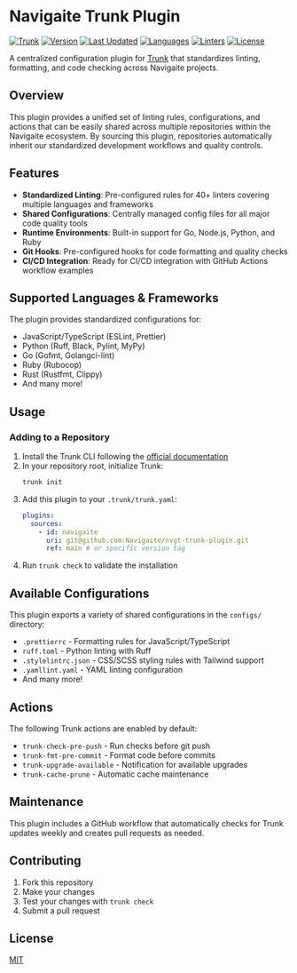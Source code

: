 # Navigaite Trunk Plugin

[![Trunk](https://img.shields.io/badge/Trunk-Powered-brightgreen)](https://trunk.io)
[![Version](https://img.shields.io/badge/Version-v1.0.1-blue)](https://github.com/Navigaite/nvgt-trunk-plugin/releases)
[![Last Updated](https://img.shields.io/badge/Last%20Updated-May%202025-success)](https://github.com/Navigaite/nvgt-trunk-plugin)
[![Languages](https://img.shields.io/badge/Languages-40%2B-orange)](https://github.com/Navigaite/nvgt-trunk-plugin)
[![Linters](https://img.shields.io/badge/Linters-40%2B-yellow)](https://github.com/Navigaite/nvgt-trunk-plugin)
[![License](https://img.shields.io/badge/License-MIT-green)](./LICENSE)

A centralized configuration plugin for [Trunk](https://trunk.io) that standardizes linting, formatting, and code checking across Navigaite
projects.

## Overview

This plugin provides a unified set of linting rules, configurations, and actions that can be easily shared across multiple repositories
within the Navigaite ecosystem. By sourcing this plugin, repositories automatically inherit our standardized development workflows and
quality controls.

## Features

- **Standardized Linting**: Pre-configured rules for 40+ linters covering multiple languages and frameworks
- **Shared Configurations**: Centrally managed config files for all major code quality tools
- **Runtime Environments**: Built-in support for Go, Node.js, Python, and Ruby
- **Git Hooks**: Pre-configured hooks for code formatting and quality checks
- **CI/CD Integration**: Ready for CI/CD integration with GitHub Actions workflow examples

## Supported Languages & Frameworks

The plugin provides standardized configurations for:

- JavaScript/TypeScript (ESLint, Prettier)
- Python (Ruff, Black, Pylint, MyPy)
- Go (Gofmt, Golangci-lint)
- Ruby (Rubocop)
- Rust (Rustfmt, Clippy)
- And many more!

## Usage

### Adding to a Repository

1. Install the Trunk CLI following the [official documentation](https://docs.trunk.io)
2. In your repository root, initialize Trunk:
   ```bash
   trunk init
   ```
3. Add this plugin to your `.trunk/trunk.yaml`:
   ```yaml
   plugins:
     sources:
       - id: navigaite
         uri: git@github.com:Navigaite/nvgt-trunk-plugin.git
         ref: main # or specific version tag
   ```
4. Run `trunk check` to validate the installation

## Available Configurations

This plugin exports a variety of shared configurations in the `configs/` directory:

- `.prettierrc` - Formatting rules for JavaScript/TypeScript
- `ruff.toml` - Python linting with Ruff
- `.stylelintrc.json` - CSS/SCSS styling rules with Tailwind support
- `.yamllint.yaml` - YAML linting configuration
- And many more!

## Actions

The following Trunk actions are enabled by default:

- `trunk-check-pre-push` - Run checks before git push
- `trunk-fmt-pre-commit` - Format code before commits
- `trunk-upgrade-available` - Notification for available upgrades
- `trunk-cache-prune` - Automatic cache maintenance

## Maintenance

This plugin includes a GitHub workflow that automatically checks for Trunk updates weekly and creates pull requests as needed.

## Contributing

1. Fork this repository
2. Make your changes
3. Test your changes with `trunk check`
4. Submit a pull request

## License

[MIT](LICENSE)
